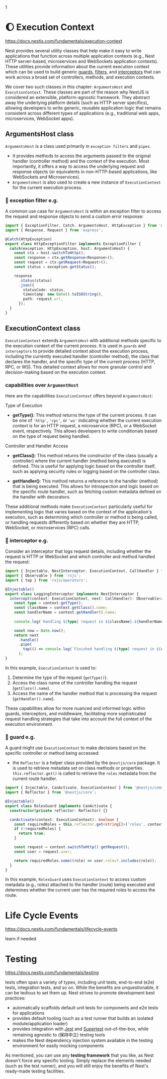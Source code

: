 1









# :moon: ​Execution Context

https://docs.nestjs.com/fundamentals/execution-context



Nest provides several utility classes that help make it easy to write applications that function across multiple application contexts (e.g., Nest HTTP server-based, microservices and WebSockets application contexts). These utilities provide information about the current execution context which can be used to build generic [guards](https://docs.nestjs.com/guards), [filters](https://docs.nestjs.com/exception-filters), and [interceptors](https://docs.nestjs.com/interceptors) that can work across a broad set of controllers, methods, and execution contexts.

We cover two such classes in this chapter: `ArgumentsHost` and `ExecutionContext`. These classes are part of the reason why NestJS is considered an extensible, platform-agnostic framework. They abstract away the underlying platform details (such as HTTP server specifics), allowing developers to write generic, reusable application logic that remains consistent across different types of applications (e.g., traditional web apps, microservices, WebSocket apps).



## ArgumentsHost class

`ArgumentsHost` is a class used primarily in `exception filters` and `pipes`. 

+ It provides methods to access the arguments passed to the original handler (controller method) and the context of the execution. Most importantly, it offers a way to access the underlying request and response objects (or equivalents in non-HTTP-based applications, like WebSockets and Microservices).
+  `ArgumentsHost` is also used to create a new instance of `ExecutionContext` for the current execution process.



### :gem: exception filter e.g. ​

A common use case for `ArgumentsHost` is within an exception filter to access the request and response objects to send a custom error response:

```ts
import { ExceptionFilter, Catch, ArgumentsHost, HttpException } from '@nestjs/common';
import { Response, Request } from 'express';

@Catch(HttpException)
export class HttpExceptionFilter implements ExceptionFilter {
  catch(exception: HttpException, host: ArgumentsHost) {
    const ctx = host.switchToHttp();
    const response = ctx.getResponse<Response>();
    const request = ctx.getRequest<Request>();
    const status = exception.getStatus();

    response
      .status(status)
      .json({
        statusCode: status,
        timestamp: new Date().toISOString(),
        path: request.url,
      });
  }
}

```







## ExecutionContext class

`ExecutionContext` extends `ArgumentsHost` with additional methods specific to the execution context of the current process. It is used in `guards` and `interceptors` to provide detailed context about the execution process, including the currently executed handler (controller method), the class that declares the handler, and the specific type of the current process (HTTP, RPC, or WS). This detailed context allows for more granular control and decision-making based on the execution context.



### capabilities over `ArgumentHost`

Here are the capabilities `ExecutionContext` offers beyond `ArgumentsHost`:

Type of Execution

- **getType()**: This method returns the type of the current process. It can be one of `'http'`, `'rpc'`, or `'ws'` indicating whether the current execution context is for an HTTP request, a microservice (RPC), or a WebSocket event, respectively. This allows developers to write conditionals based on the type of request being handled.

Controller and Handler Access

- **getClass()**: This method returns the constructor of the class (usually a controller) where the current handler (method being executed) is defined. This is useful for applying logic based on the controller itself, such as applying security rules or logging based on the controller class.
  
- **getHandler()**: This method returns a reference to the handler (method) that is being executed. This allows for introspection and logic based on the specific route handler, such as fetching custom metadata defined on the handler with decorators.

These additional methods make `ExecutionContext` particularly useful for implementing logic that varies based on the context of the application's execution, such as determining which controller or method is being called, or handling requests differently based on whether they are HTTP, WebSocket, or microservices (RPC) calls.



### :gem: interceptor ​e.g.

Consider an interceptor that logs request details, including whether the request is HTTP or WebSocket and which controller and method handled the request:

```typescript
import { Injectable, NestInterceptor, ExecutionContext, CallHandler } from '@nestjs/common';
import { Observable } from 'rxjs';
import { tap } from 'rxjs/operators';

@Injectable()
export class LoggingInterceptor implements NestInterceptor {
  intercept(context: ExecutionContext, next: CallHandler): Observable<any> {
    const type = context.getType();
    const className = context.getClass().name;
    const handlerName = context.getHandler().name;
    
    console.log(`Handling ${type} request in ${className}.${handlerName}`);

    const now = Date.now();
    return next
      .handle()
      .pipe(
        tap(() => console.log(`Finished handling ${type} request in ${className}.${handlerName} in ${Date.now() - now}ms`))
      );
}
```

In this example, `ExecutionContext` is used to:

1. Determine the type of the request (`getType()`).
2. Access the class name of the controller handling the request (`getClass().name`).
3. Access the name of the handler method that is processing the request (`getHandler().name`).

These capabilities allow for more nuanced and informed logic within guards, interceptors, and middleware, facilitating more sophisticated request handling strategies that take into account the full context of the execution environment.





### :gem: guard e.g.​

A guard might use `ExecutionContext` to make decisions based on the specific controller or method being accessed:

+  the `Reflector` is a helper class provided by the `@nestjs/core` package. It is used to retrieve metadata set on class methods or properties. `this.reflector.get()` is called to retrieve the `roles` metadata from the current route handler.

```ts
import { Injectable, CanActivate, ExecutionContext } from '@nestjs/common';
import { Reflector } from '@nestjs/core';

@Injectable()
export class RolesGuard implements CanActivate {
  constructor(private reflector: Reflector) {}

  canActivate(context: ExecutionContext): boolean {
    const requiredRoles = this.reflector.get<string[]>('roles', context.getHandler());
    if (!requiredRoles) {
      return true;
    }

    const request = context.switchToHttp().getRequest();
    const user = request.user;

    return requiredRoles.some((role) => user.roles?.includes(role));
  }
}

```

In this example, `RolesGuard` uses `ExecutionContext` to access custom metadata (e.g., roles) attached to the handler (route) being executed and determines whether the current user has the required roles to access the route.





# Life Cycle Events

https://docs.nestjs.com/fundamentals/lifecycle-events

learn if needed 







# Testing 

https://docs.nestjs.com/fundamentals/testing

 tests often span a variety of types, including unit tests, end-to-end (e2e) tests, integration tests, and so on. While the benefits are unquestionable, it can be tedious to set them up. Nest strives to promote development best practices:

- automatically scaffolds default unit tests for components and e2e tests for applications
- provides default tooling (such as a test runner that builds an isolated module/application loader)
- provides integration with [Jest](https://github.com/facebook/jest) and [Supertest](https://github.com/visionmedia/supertest) out-of-the-box, while remaining agnostic to (保持中立) testing tools
- makes the Nest dependency injection system available in the testing environment for easily mocking components

As mentioned, you can use any **testing framework** that you like, as Nest doesn't force any specific tooling. Simply replace the elements needed (such as the test runner), and you will still enjoy the benefits of Nest's ready-made testing facilities.





